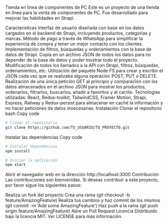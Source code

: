 Tienda en línea de componentes de PC
Este es un proyecto de una tienda en línea para la venta de componentes de PC. Fue desarrollado para mejorar las habilidades en Strapi.

Características
Interfaz de usuario diseñada con base en los datos cargados en el backend de Strapi, incluyendo productos, categorías y marcas.
Método de pago a través de WhatsApp para simplificar la experiencia de compra y tener un mejor contacto con los clientes.
Implementación de filtros, búsquedas y ordenamientos con la base de datos de Strapi.
Copia en un archivo JSON de todos los datos para no depender de la base de datos y poder mostrar todo el proyecto.
Modificación de todos los llamados a la API con Strapi, filtros, búsquedas, ordenamientos, etc.
Utilización del paquete Node FS para crear y escribir el JSON cada vez que se realizaba alguna operación POST, PUT o DELETE.
Realización de una única petición GET al principio y comparación con los datos almacenados en el archivo JSON para mostrar los productos, ordenarlos, filtrarlos, buscarlos, añadir a favoritos y al carrito.
Tecnologías utilizadas: React, Redux-toolkit, TailwindCSS, Framer Motion, Strapi, Express, Railway y Redux-persist para almacenar en caché la información y no hacer peticiones de datos innecesarias.
Instalación
Clonar el repositorio
bash
Copy code
```bash
# Clonar el repositorio
git clone https://github.com/TU_USUARIO/TU_PROYECTO.git
```
Instalar las dependencias
Copy code
```sh
# Instalar dependencias
npm install

# Iniciar la aplicación
npm start
```

Abrir el navegador web en la dirección http://localhost:3000
Contribución
Las contribuciones son bienvenidas. Si deseas contribuir a este proyecto, por favor sigue los siguientes pasos:

Realiza un fork del proyecto
Crea una rama (git checkout -b feature/AmazingFeature)
Realiza tus cambios y haz commit de los mismos (git commit -m 'Add some AmazingFeature')
Haz push a la rama (git push origin feature/AmazingFeature)
Abre un Pull Request
Licencia
Distribuido bajo la licencia MIT. Ver LICENSE para más información.

